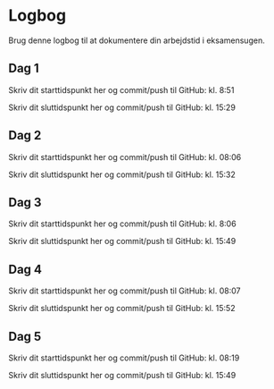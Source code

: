 # Logbog
Brug denne logbog til at dokumentere din arbejdstid i eksamensugen.

## Dag 1
Skriv dit starttidspunkt her og commit/push til GitHub: kl. 8:51

Skriv dit sluttidspunkt her og commit/push til GitHub:  kl. 15:29

## Dag 2
Skriv dit starttidspunkt her og commit/push til GitHub: kl. 08:06

Skriv dit sluttidspunkt her og commit/push til GitHub: kl. 15:32

## Dag 3
Skriv dit starttidspunkt her og commit/push til GitHub: kl. 8:06

Skriv dit sluttidspunkt her og commit/push til GitHub: kl. 15:49

## Dag 4
Skriv dit starttidspunkt her og commit/push til GitHub: kl. 08:07

Skriv dit sluttidspunkt her og commit/push til GitHub: kl. 15:52

## Dag 5
Skriv dit starttidspunkt her og commit/push til GitHub: kl. 08:19

Skriv dit sluttidspunkt her og commit/push til GitHub: kl. 15:49
